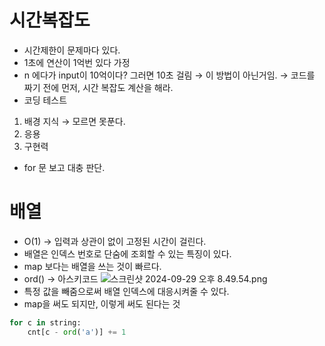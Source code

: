 # 시간복잡도

- 시간제한이 문제마다 있다.
- 1초에 연산이 1억번 있다 가정
- n 에다가 input이 10억이다? 그러면 10초 걸림
  → 이 방법이 아닌거임.
  → 코드를 짜기 전에 먼저, 시간 복잡도 계산을 해라.
- 코딩 테스트

1. 배경 지식 → 모르면 못푼다.
2. 응용
3. 구현력

- for 문 보고 대충 판단.

# 배열

- O(1) → 입력과 상관이 없이 고정된 시간이 걸린다.
- 배열은 인덱스 번호로 단숨에 조회할 수 있는 특징이 있다.
- map 보다는 배열을 쓰는 것이 빠르다.
- ord() → 아스키코드
  ![스크린샷 2024-09-29 오후 8.49.54.png](https://prod-files-secure.s3.us-west-2.amazonaws.com/2a65dd92-1694-460a-a843-42f41adf38d8/06f2754e-9d3b-49cf-b7a5-35f0fa44a392/%E1%84%89%E1%85%B3%E1%84%8F%E1%85%B3%E1%84%85%E1%85%B5%E1%86%AB%E1%84%89%E1%85%A3%E1%86%BA_2024-09-29_%E1%84%8B%E1%85%A9%E1%84%92%E1%85%AE_8.49.54.png)
- 특정 값을 빼줌으로써 배열 인덱스에 대응시켜줄 수 있다.
- map을 써도 되지만, 이렇게 써도 된다는 것

```python
for c in string:
	cnt[c - ord('a')] += 1
```
